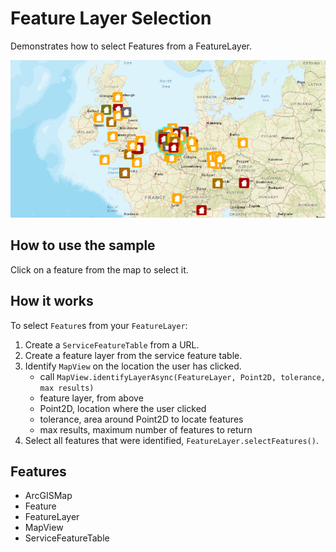 <h1>Feature Layer Selection</h1>

<p>Demonstrates how to select Features from a FeatureLayer.</p>

<p><img src="FeatureLayerSelection.png"/></p>

<h2>How to use the sample</h2>

<p>Click on a feature from the map to select it.</p>

<h2>How it works</h2>

<p>To select <code>Feature</code>s from your <code>FeatureLayer</code>:</p>

<ol>
  <li>Create a <code>ServiceFeatureTable</code> from a URL.</li>
  <li>Create a feature layer from the service feature table.</li>
  <li>Identify <code>MapView</code> on the location the user has clicked.
    <ul><li>call <code>MapView.identifyLayerAsync(FeatureLayer, Point2D, tolerance, max results)</code></li>
      <li>feature layer, from above</li>
      <li>Point2D, location where the user clicked</li>
      <li>tolerance, area around Point2D to locate features</li>
      <li>max results, maximum number of features to return</li></ul></li>
  <li>Select all features that were identified, <code>FeatureLayer.selectFeatures()</code>.</li>
</ol>

<h2>Features</h2>

<ul>
  <li>ArcGISMap</li>
  <li>Feature</li>
  <li>FeatureLayer</li>
  <li>MapView</li>
  <li>ServiceFeatureTable</li>
</ul>
